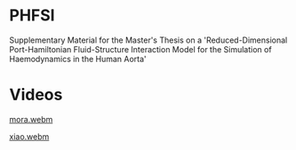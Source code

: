 # PHFSI
Supplementary Material for the Master's Thesis on a 'Reduced-Dimensional Port-Hamiltonian Fluid-Structure Interaction Model for the Simulation of Haemodynamics in the Human Aorta'

# Videos

[mora.webm](https://github.com/ga96vob/PHFSI/assets/130595425/491424fc-f998-4bfa-8568-6ffb87f2d483)

[xiao.webm](https://github.com/ga96vob/PHFSI/assets/130595425/f86d49c0-903d-41e7-838e-207617044c68)

